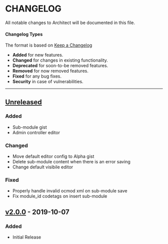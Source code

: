 # CHANGELOG

All notable changes to Architect will be documented in this file.

#### Changelog Types
The format is based on [Keep a Changelog](http://keepachangelog.com/en/1.0.0/)

- **Added** for new features.
- **Changed** for changes in existing functionality.
- **Deprecated** for soon-to-be removed features.
- **Removed** for now removed features.
- **Fixed** for any bug fixes.
- **Security** in case of vulnerabilities.

---

## [Unreleased]
### Added
- Sub-module gist
- Admin controller editor

### Changed
- Move default editor config to Alpha gist
- Delete sub-module content when there is an error saving
- Change default visibile editor

### Fixed
- Properly handle invalid ocmod xml on sub-module save
- Fix module_id codetags on insert sub-module

## [v2.0.0] - 2019-10-07
### Added
- Initial Release

[Unreleased]: https://github.com/iSenseLabs/architect/compare/v2.0.0...oc2x
[v2.0.0]: https://github.com/iSenseLabs/architect/releases/tag/v2.0.0
